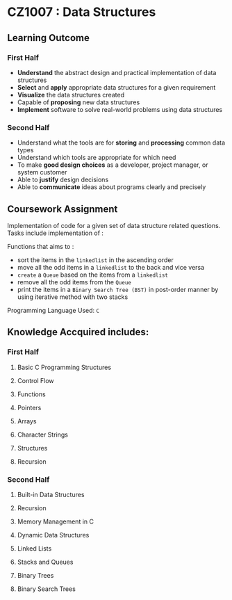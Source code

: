 # CZ1007 : Data Structures

## Learning Outcome

### First Half
* **Understand** the abstract design and practical implementation of data structures
* **Select** and **apply** appropriate data structures for a given requirement
* **Visualize** the data structures created
* Capable of **proposing** new data structures
* **Implement** software to solve real-world problems using data structures

### Second Half
* Understand what the tools are for **storing** and **processing** common data types
* Understand which tools are appropriate for which need
* To make **good design choices** as a developer, project manager, or system customer
* Able to **justify** design decisions
* Able to **communicate** ideas about programs clearly and precisely

## Coursework Assignment
Implementation of code for a given set of data structure related questions. Tasks include implementation of : 

Functions that aims to :
* sort the items in the ``linkedlist`` in the ascending order
* move all the odd items in a ``linkedlist`` to the back and vice versa
* ``create`` a ``Queue`` based on the items from a ``linkedlist``
* remove all the odd items from the ``Queue``
* print the items in a ``Binary Search Tree (BST)`` in post-order manner by using iterative method with two stacks

Programming Language Used: ``C``

## Knowledge Accquired includes: 

### First Half
1. Basic C Programming Structures

2. Control Flow

3. Functions

4. Pointers

5. Arrays

6. Character Strings

7. Structures

8. Recursion

### Second Half
1. Built-in Data Structures

2. Recursion

3. Memory Management in C

4. Dynamic Data Structures

5. Linked Lists

6. Stacks and Queues

7. Binary Trees

8. Binary Search Trees
